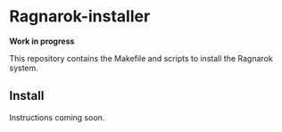Ragnarok-installer
==================

**Work in progress**

This repository contains the Makefile and scripts to install the Ragnarok
system.

## Install

Instructions coming soon.
